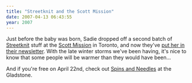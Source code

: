 ```yaml
---
title: "Streetknit and the Scott Mission"
date: 2007-04-13 06:43:55
year: 2007
---
```

Just before the baby was born, Sadie dropped off a second batch of <a href="http://www.streetknit.ca">Streetknit</a> stuff at the <a href="http://www.scottmission.com">Scott Mission</a> in Toronto, and now they've <a href="http://scottmission.domain7.com/Donations/GiftsinKind/CommunitySupport.html">put her in their newsletter</a>.  With the late winter storms we've been having, it's nice to know that some people will be warmer than they would have been...

And if you're free on April 22nd, check out <a href="http://www.streetknit.ca/?p=36">Spins and Needles</a> at the Gladstone.
